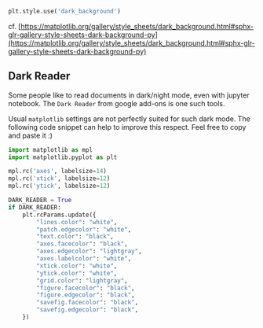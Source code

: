 ```python
plt.style.use('dark_background')
```
cf. [https://matplotlib.org/gallery/style_sheets/dark_background.html#sphx-glr-gallery-style-sheets-dark-background-py](https://matplotlib.org/gallery/style_sheets/dark_background.html#sphx-glr-gallery-style-sheets-dark-background-py)


## Dark Reader
Some people like to read documents in dark/night mode, even with jupyter notebook. The `Dark Reader` from google add-ons is one such tools.

Usual `matplotlib` settings are not perfectly suited for such dark mode. The following code snippet can help to improve this respect. Feel
free to copy and paste it :)

```python
import matplotlib as mpl
import matplotlib.pyplot as plt

mpl.rc('axes', labelsize=14)
mpl.rc('xtick', labelsize=12)
mpl.rc('ytick', labelsize=12)

DARK_READER = True
if DARK_READER:
    plt.rcParams.update({
        "lines.color": "white",
        "patch.edgecolor": "white",
        "text.color": "black",
        "axes.facecolor": "black",
        "axes.edgecolor": "lightgray",
        "axes.labelcolor": "white",
        "xtick.color": "white",
        "ytick.color": "white",
        "grid.color": "lightgray",
        "figure.facecolor": "black",
        "figure.edgecolor": "black",
        "savefig.facecolor": "black",
        "savefig.edgecolor": "black",
    })
```



